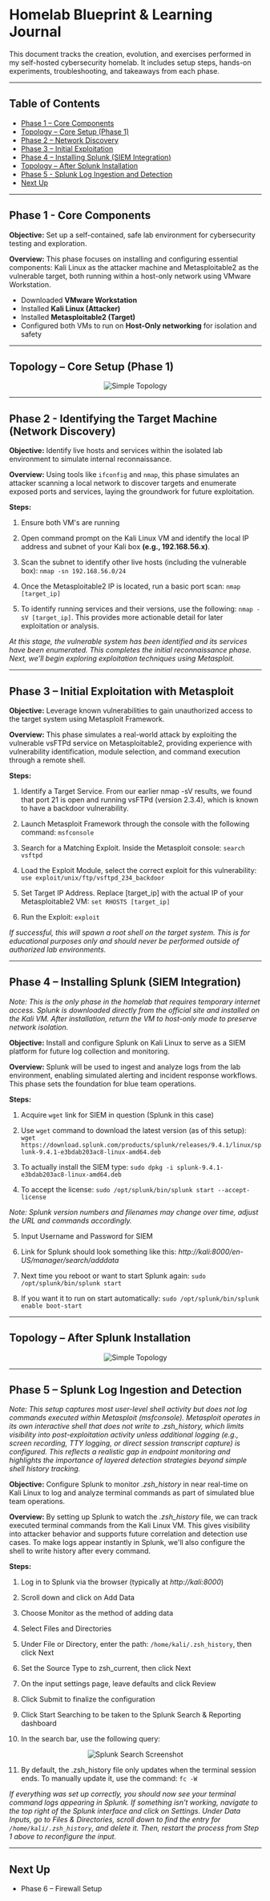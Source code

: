 # Homelab Blueprint & Learning Journal

This document tracks the creation, evolution, and exercises performed in my self-hosted cybersecurity homelab. It includes setup steps, hands-on experiments, troubleshooting, and takeaways from each phase.

---

## Table of Contents

- [Phase 1 – Core Components](#phase-1--core-components)
- [Topology – Core Setup (Phase 1)](#topology--core-setup-phase-1)
- [Phase 2 – Network Discovery](#phase-2--network-discovery)
- [Phase 3 – Initial Exploitation](#phase-3--initial-exploitation-with-metasploit)
- [Phase 4 – Installing Splunk (SIEM Integration)](#phase-4--installing-splunk-siem-integration)
- [Topology – After Splunk Installation](#current-topology)
- [Phase 5 - Splunk Log Ingestion and Detection](#phase-5--splunk-log-ingestion-and-detection)
- [Next Up](#next-up)

---

## Phase 1 - Core Components

**Objective:** Set up a self-contained, safe lab environment for cybersecurity testing and exploration.

**Overview:** This phase focuses on installing and configuring essential components: Kali Linux as the attacker machine and Metasploitable2 as the vulnerable target, both running within a host-only network using VMware Workstation.

- Downloaded **VMware Workstation**
- Installed **Kali Linux (Attacker)**
- Installed **Metasploitable2 (Target)**
- Configured both VMs to run on **Host-Only networking** for isolation and safety

---
## Topology – Core Setup (Phase 1)

<p align="center">
  <img src="Images/Topology_Core_Setup_Phase_1.png" alt="Simple Topology" style="max-width: 100%;">
</p>

---
## Phase 2 - Identifying the Target Machine (Network Discovery)

**Objective:** Identify live hosts and services within the isolated lab environment to simulate internal reconnaissance.

**Overview:** Using tools like `ifconfig` and `nmap`, this phase simulates an attacker scanning a local network to discover targets and enumerate exposed ports and services, laying the groundwork for future exploitation.

**Steps:**


1. Ensure both VM's are running

2. Open command prompt on the Kali Linux VM and identify the local IP address and subnet of your Kali box **(e.g., 192.168.56.x)**.

3. Scan the subnet to identify other live hosts (including the vulnerable box): ```nmap -sn 192.168.56.0/24```


4. Once the Metasploitable2 IP is located, run a basic port scan: ```nmap [target_ip]```


5. To identify running services and their versions, use the following: ```nmap -sV [target_ip]```. This provides more actionable detail for later exploitation or analysis.


*At this stage, the vulnerable system has been identified and its services have been enumerated. This completes the initial reconnaissance phase. Next, we’ll begin exploring exploitation techniques using Metasploit.*

---
## Phase 3 – Initial Exploitation with Metasploit

**Objective:** Leverage known vulnerabilities to gain unauthorized access to the target system using Metasploit Framework.

**Overview:** This phase simulates a real-world attack by exploiting the vulnerable vsFTPd service on Metasploitable2, providing experience with vulnerability identification, module selection, and command execution through a remote shell.

**Steps:**

1. Identify a Target Service. From our earlier nmap -sV results, we found that port 21 is open and running vsFTPd (version 2.3.4), which is known to have a backdoor vulnerability.

2. Launch Metasploit Framework through the console with the following command: ```msfconsole```

3. Search for a Matching Exploit. Inside the Metasploit console: ```search vsftpd```

4. Load the Exploit Module, select the correct exploit for this vulnerability: ```use exploit/unix/ftp/vsftpd_234_backdoor```

5. Set Target IP Address. Replace [target_ip] with the actual IP of your Metasploitable2 VM: ```set RHOSTS [target_ip]```

6. Run the Exploit: ```exploit```

*If successful, this will spawn a root shell on the target system. This is for educational purposes only and should never be performed outside of authorized lab environments.*

---
## Phase 4 – Installing Splunk (SIEM Integration)

*Note: This is the only phase in the homelab that requires temporary internet access. Splunk is downloaded directly from the official site and installed on the Kali VM. After installation, return the VM to host-only mode to preserve network isolation.*

**Objective:** Install and configure Splunk on Kali Linux to serve as a SIEM platform for future log collection and monitoring.

**Overview:** Splunk will be used to ingest and analyze logs from the lab environment, enabling simulated alerting and incident response workflows. This phase sets the foundation for blue team operations.

**Steps:**

1. Acquire `wget` link for SIEM in question (Splunk in this case)

2. Use `wget` command to download the latest version (as of this setup): `wget https://download.splunk.com/products/splunk/releases/9.4.1/linux/splunk-9.4.1-e3bdab203ac8-linux-amd64.deb`

3. To actually install the SIEM type: `sudo dpkg -i splunk-9.4.1-e3bdab203ac8-linux-amd64.deb`

4. To accept the license: `sudo /opt/splunk/bin/splunk start --accept-license`

*Note: Splunk version numbers and filenames may change over time, adjust the URL and commands accordingly.*

5. Input Username and Password for SIEM

6. Link for Splunk should look something like this: *http://kali:8000/en-US/manager/search/adddata*

7. Next time you reboot or want to start Splunk again: `sudo /opt/splunk/bin/splunk start`

8. If you want it to run on start automatically: `sudo /opt/splunk/bin/splunk enable boot-start`

---
## Topology – After Splunk Installation  

<p align="center">
  <img src="Images/Topology_After_Splunk_Installation.png" alt="Simple Topology" style="max-width: 100%;">
</p>

---
## Phase 5 – Splunk Log Ingestion and Detection

*Note: This setup captures most user-level shell activity but does not log commands executed within Metasploit (msfconsole). Metasploit operates in its own interactive shell that does not write to .zsh_history, which limits visibility into post-exploitation activity unless additional logging (e.g., screen recording, TTY logging, or direct session transcript capture) is configured. This reflects a realistic gap in endpoint monitoring and highlights the importance of layered detection strategies beyond simple shell history tracking.*

**Objective:** Configure Splunk to monitor *.zsh_history* in near real-time on Kali Linux to log and analyze terminal commands as part of simulated blue team operations.

**Overview:** By setting up Splunk to watch the *.zsh_history* file, we can track executed terminal commands from the Kali Linux VM. This gives visibility into attacker behavior and supports future correlation and detection use cases. To make logs appear instantly in Splunk, we'll also configure the shell to write history after every command.

**Steps:**

1. Log in to Splunk via the browser (typically at *http://kali:8000*)

2. Scroll down and click on Add Data

3. Choose Monitor as the method of adding data

4. Select Files and Directories

5. Under File or Directory, enter the path: `/home/kali/.zsh_history`, then click Next

6. Set the Source Type to zsh_current, then click Next

7. On the input settings page, leave defaults and click Review

8. Click Submit to finalize the configuration

9. Click Start Searching to be taken to the Splunk Search & Reporting dashboard

10. In the search bar, use the following query:

<p align="center">
  <img src="Images/Search_Parameters.png" alt="Splunk Search Screenshot" style="max-width: 100%;">
</p>

11. By default, the .zsh_history file only updates when the terminal session ends. To manually update it, use the command: ```fc -W```

*If everything was set up correctly, you should now see your terminal command logs appearing in Splunk. If something isn’t working, navigate to the top right of the Splunk interface and click on Settings. Under Data Inputs, go to Files & Directories, scroll down to find the entry for `/home/kali/.zsh_history`, and delete it. Then, restart the process from Step 1 above to reconfigure the input.*

---
## Next Up
- Phase 6 – Firewall Setup
